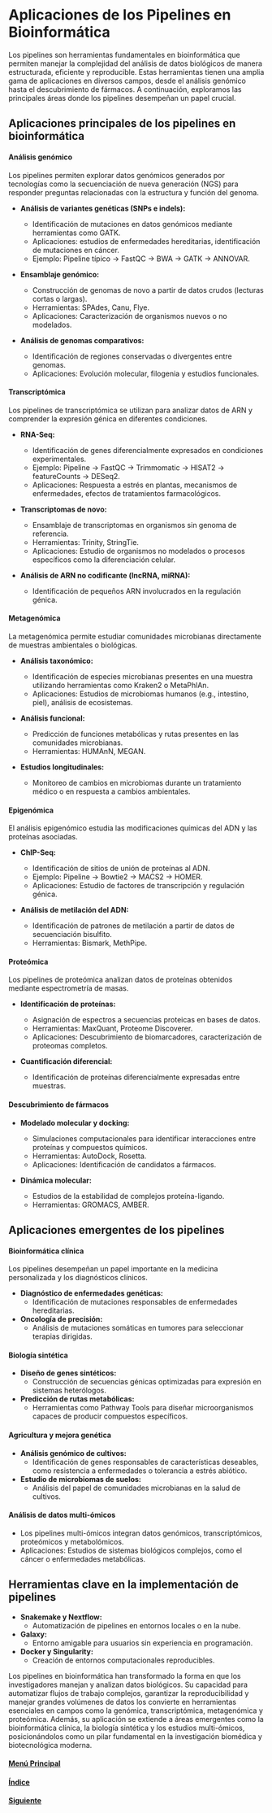 # **Aplicaciones de los Pipelines en Bioinformática**

Los pipelines son herramientas fundamentales en bioinformática que permiten manejar la complejidad del análisis de datos biológicos de manera estructurada, eficiente y reproducible. Estas herramientas tienen una amplia gama de aplicaciones en diversos campos, desde el análisis genómico hasta el descubrimiento de fármacos. A continuación, exploramos las principales áreas donde los pipelines desempeñan un papel crucial.

## **Aplicaciones principales de los pipelines en bioinformática**

#### **Análisis genómico**
Los pipelines permiten explorar datos genómicos generados por tecnologías como la secuenciación de nueva generación (NGS) para responder preguntas relacionadas con la estructura y función del genoma.

- **Análisis de variantes genéticas (SNPs e indels):**
  - Identificación de mutaciones en datos genómicos mediante herramientas como GATK.
  - Aplicaciones: estudios de enfermedades hereditarias, identificación de mutaciones en cáncer.
  - Ejemplo: Pipeline típico → FastQC → BWA → GATK → ANNOVAR.

- **Ensamblaje genómico:**
  - Construcción de genomas de novo a partir de datos crudos (lecturas cortas o largas).
  - Herramientas: SPAdes, Canu, Flye.
  - Aplicaciones: Caracterización de organismos nuevos o no modelados.

- **Análisis de genomas comparativos:**
  - Identificación de regiones conservadas o divergentes entre genomas.
  - Aplicaciones: Evolución molecular, filogenia y estudios funcionales.

#### **Transcriptómica**
Los pipelines de transcriptómica se utilizan para analizar datos de ARN y comprender la expresión génica en diferentes condiciones.

- **RNA-Seq:**
  - Identificación de genes diferencialmente expresados en condiciones experimentales.
  - Ejemplo: Pipeline → FastQC → Trimmomatic → HISAT2 → featureCounts → DESeq2.
  - Aplicaciones: Respuesta a estrés en plantas, mecanismos de enfermedades, efectos de tratamientos farmacológicos.

- **Transcriptomas de novo:**
  - Ensamblaje de transcriptomas en organismos sin genoma de referencia.
  - Herramientas: Trinity, StringTie.
  - Aplicaciones: Estudio de organismos no modelados o procesos específicos como la diferenciación celular.

- **Análisis de ARN no codificante (lncRNA, miRNA):**
  - Identificación de pequeños ARN involucrados en la regulación génica.

#### **Metagenómica**
La metagenómica permite estudiar comunidades microbianas directamente de muestras ambientales o biológicas.

- **Análisis taxonómico:**
  - Identificación de especies microbianas presentes en una muestra utilizando herramientas como Kraken2 o MetaPhlAn.
  - Aplicaciones: Estudios de microbiomas humanos (e.g., intestino, piel), análisis de ecosistemas.

- **Análisis funcional:**
  - Predicción de funciones metabólicas y rutas presentes en las comunidades microbianas.
  - Herramientas: HUMAnN, MEGAN.

- **Estudios longitudinales:**
  - Monitoreo de cambios en microbiomas durante un tratamiento médico o en respuesta a cambios ambientales.

#### **Epigenómica**
El análisis epigenómico estudia las modificaciones químicas del ADN y las proteínas asociadas.

- **ChIP-Seq:**
  - Identificación de sitios de unión de proteínas al ADN.
  - Ejemplo: Pipeline → Bowtie2 → MACS2 → HOMER.
  - Aplicaciones: Estudio de factores de transcripción y regulación génica.

- **Análisis de metilación del ADN:**
  - Identificación de patrones de metilación a partir de datos de secuenciación bisulfito.
  - Herramientas: Bismark, MethPipe.

#### **Proteómica**
Los pipelines de proteómica analizan datos de proteínas obtenidos mediante espectrometría de masas.

- **Identificación de proteínas:**
  - Asignación de espectros a secuencias proteicas en bases de datos.
  - Herramientas: MaxQuant, Proteome Discoverer.
  - Aplicaciones: Descubrimiento de biomarcadores, caracterización de proteomas completos.

- **Cuantificación diferencial:**
  - Identificación de proteínas diferencialmente expresadas entre muestras.

#### **Descubrimiento de fármacos**
- **Modelado molecular y docking:**
  - Simulaciones computacionales para identificar interacciones entre proteínas y compuestos químicos.
  - Herramientas: AutoDock, Rosetta.
  - Aplicaciones: Identificación de candidatos a fármacos.

- **Dinámica molecular:**
  - Estudios de la estabilidad de complejos proteína-ligando.
  - Herramientas: GROMACS, AMBER.
## **Aplicaciones emergentes de los pipelines**

#### **Bioinformática clínica**
Los pipelines desempeñan un papel importante en la medicina personalizada y los diagnósticos clínicos.
- **Diagnóstico de enfermedades genéticas:**
  - Identificación de mutaciones responsables de enfermedades hereditarias.
- **Oncología de precisión:**
  - Análisis de mutaciones somáticas en tumores para seleccionar terapias dirigidas.

#### **Biología sintética**
- **Diseño de genes sintéticos:**
  - Construcción de secuencias génicas optimizadas para expresión en sistemas heterólogos.
- **Predicción de rutas metabólicas:**
  - Herramientas como Pathway Tools para diseñar microorganismos capaces de producir compuestos específicos.

#### **Agricultura y mejora genética**
- **Análisis genómico de cultivos:**
  - Identificación de genes responsables de características deseables, como resistencia a enfermedades o tolerancia a estrés abiótico.
- **Estudio de microbiomas de suelos:**
  - Análisis del papel de comunidades microbianas en la salud de cultivos.

#### **Análisis de datos multi-ómicos**
- Los pipelines multi-ómicos integran datos genómicos, transcriptómicos, proteómicos y metabolómicos.
- Aplicaciones: Estudios de sistemas biológicos complejos, como el cáncer o enfermedades metabólicas.

## **Herramientas clave en la implementación de pipelines**

- **Snakemake y Nextflow:**
  - Automatización de pipelines en entornos locales o en la nube.
- **Galaxy:**
  - Entorno amigable para usuarios sin experiencia en programación.
- **Docker y Singularity:**
  - Creación de entornos computacionales reproducibles.


Los pipelines en bioinformática han transformado la forma en que los investigadores manejan y analizan datos biológicos. Su capacidad para automatizar flujos de trabajo complejos, garantizar la reproducibilidad y manejar grandes volúmenes de datos los convierte en herramientas esenciales en campos como la genómica, transcriptómica, metagenómica y proteómica. Además, su aplicación se extiende a áreas emergentes como la bioinformática clínica, la biología sintética y los estudios multi-ómicos, posicionándolos como un pilar fundamental en la investigación biomédica y biotecnológica moderna.

#### [Menú Principal](../../index.md)
#### [Índice](./index.md)
#### [Siguiente](./04_flujodetrabajopipe.md)
